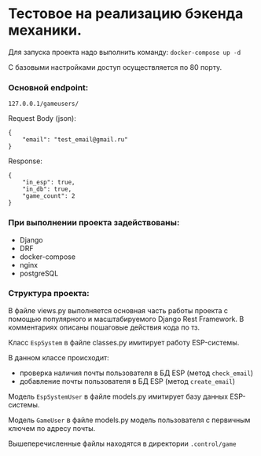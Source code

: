 # Тестовое на реализацию бэкенда механики.

Для запуска проекта надо выполнить команду:
```docker-compose up -d```

С базовыми настройками доступ осуществляется по 80 порту.

### Основной endpoint: 
```
127.0.0.1/gameusers/
```

Request Body (json): 
```
{
    "email": "test_email@gmail.ru"
}
```
Response:
```
{
    "in_esp": true,
    "in_db": true,
    "game_count": 2
}
```

### При выполнении проекта задействованы:
- Django
- DRF
- docker-compose
- nginx
- postgreSQL


### Структура проекта:

В файле views.py выполняется основная часть работы проекта с помощью популярного и масштабируемого Django Rest Framework.
В комментариях описаны пошаговые действия кода по тз.

Класс ```EspSystem``` в файле classes.py имитирует работу ESP-системы.

В данном классе происходит:
 - проверка наличия почты пользователя в БД ESP (метод ```check_email```)
 - добавление почты пользователя в БД ESP (метод ```create_email```)

Модель ```EspSystemUser``` в файле models.py имитирует базу данных ESP-системы.

Модель ```GameUser``` в файле models.py модель пользователя с первичным ключем по адресу почты.

Вышеперечисленные файлы находятся в директории ```.control/game```

